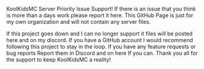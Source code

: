 KoolKidsMC Server Priority Issue Support!
If there is an issue that you think is more than a days work please report it here.
This GitHub Page is just for my own organization and will not contain any server files.


If this project goes down and I can no longer support it files will be posted here and on my discord.
If you have a GitHub account I would recommend following this project to stay in the loop. 
If you have any feature requests or bug reports Report them in Discord and on here If you can.
Thank you all for the support to keep KoolKidsMC a reality!
